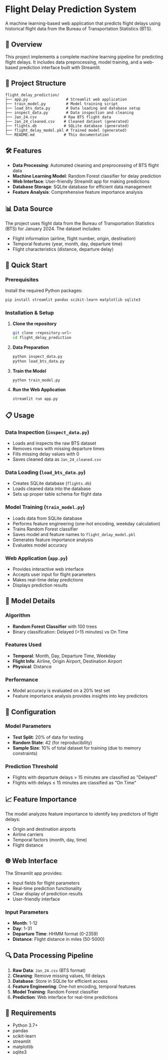 # Flight Delay Prediction System

A machine learning-based web application that predicts flight delays using historical flight data from the Bureau of Transportation Statistics (BTS).

## 🚀 Overview

This project implements a complete machine learning pipeline for predicting flight delays. It includes data preprocessing, model training, and a web-based prediction interface built with Streamlit.

## 📁 Project Structure

```
flight_delay_prediction/
├── app.py                 # Streamlit web application
├── train_model.py         # Model training script
├── load_bts_data.py       # Data loading and database setup
├── inspect_data.py        # Data inspection and cleaning
├── Jan_24.csv            # Raw BTS flight data
├── Jan_24_cleaned.csv    # Cleaned dataset (generated)
├── flights.db            # SQLite database (generated)
├── flight_delay_model.pkl # Trained model (generated)
└── README.md             # This documentation
```

## 🛠️ Features

- **Data Processing**: Automated cleaning and preprocessing of BTS flight data
- **Machine Learning Model**: Random Forest classifier for delay prediction
- **Web Interface**: User-friendly Streamlit app for making predictions
- **Database Storage**: SQLite database for efficient data management
- **Feature Analysis**: Comprehensive feature importance analysis

## 📊 Data Source

The project uses flight data from the Bureau of Transportation Statistics (BTS) for January 2024. The dataset includes:
- Flight information (airline, flight number, origin, destination)
- Temporal features (year, month, day, departure time)
- Flight characteristics (distance, departure delay)

## 🚀 Quick Start

### Prerequisites

Install the required Python packages:

```bash
pip install streamlit pandas scikit-learn matplotlib sqlite3
```

### Installation & Setup

1. **Clone the repository**
   ```bash
   git clone <repository-url>
   cd flight_delay_prediction
   ```

2. **Data Preparation**
   ```bash
   python inspect_data.py
   python load_bts_data.py
   ```

3. **Train the Model**
   ```bash
   python train_model.py
   ```

4. **Run the Web Application**
   ```bash
   streamlit run app.py
   ```

## 📋 Usage

### Data Inspection (`inspect_data.py`)
- Loads and inspects the raw BTS dataset
- Removes rows with missing departure times
- Fills missing delay values with 0
- Saves cleaned data as `Jan_24_cleaned.csv`

### Data Loading (`load_bts_data.py`)
- Creates SQLite database (`flights.db`)
- Loads cleaned data into the database
- Sets up proper table schema for flight data

### Model Training (`train_model.py`)
- Loads data from SQLite database
- Performs feature engineering (one-hot encoding, weekday calculation)
- Trains Random Forest classifier
- Saves model and feature names to `flight_delay_model.pkl`
- Generates feature importance analysis
- Evaluates model accuracy

### Web Application (`app.py`)
- Provides interactive web interface
- Accepts user input for flight parameters
- Makes real-time delay predictions
- Displays prediction results

## 🎯 Model Details

### Algorithm
- **Random Forest Classifier** with 100 trees
- Binary classification: Delayed (>15 minutes) vs On Time

### Features Used
- **Temporal**: Month, Day, Departure Time, Weekday
- **Flight Info**: Airline, Origin Airport, Destination Airport
- **Physical**: Distance

### Performance
- Model accuracy is evaluated on a 20% test set
- Feature importance analysis provides insights into key predictors

## 🔧 Configuration

### Model Parameters
- **Test Split**: 20% of data for testing
- **Random State**: 42 (for reproducibility)
- **Sample Size**: 10% of total dataset for training (due to memory constraints)

### Prediction Threshold
- Flights with departure delays > 15 minutes are classified as "Delayed"
- Flights with delays ≤ 15 minutes are classified as "On Time"

## 📈 Feature Importance

The model analyzes feature importance to identify key predictors of flight delays:
- Origin and destination airports
- Airline carriers
- Temporal factors (month, day, time)
- Flight distance

## 🌐 Web Interface

The Streamlit app provides:
- Input fields for flight parameters
- Real-time prediction functionality
- Clear display of prediction results
- User-friendly interface

### Input Parameters
- **Month**: 1-12
- **Day**: 1-31
- **Departure Time**: HHMM format (0-2359)
- **Distance**: Flight distance in miles (50-5000)

## 🔍 Data Processing Pipeline

1. **Raw Data**: `Jan_24.csv` (BTS format)
2. **Cleaning**: Remove missing values, fill delays
3. **Database**: Store in SQLite for efficient access
4. **Feature Engineering**: One-hot encoding, temporal features
5. **Model Training**: Random Forest classifier
6. **Prediction**: Web interface for real-time predictions

## 📝 Requirements

- Python 3.7+
- pandas
- scikit-learn
- streamlit
- matplotlib
- sqlite3

